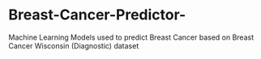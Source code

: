 # Breast-Cancer-Predictor-
Machine Learning Models used to predict Breast Cancer based on Breast Cancer Wisconsin (Diagnostic) dataset
